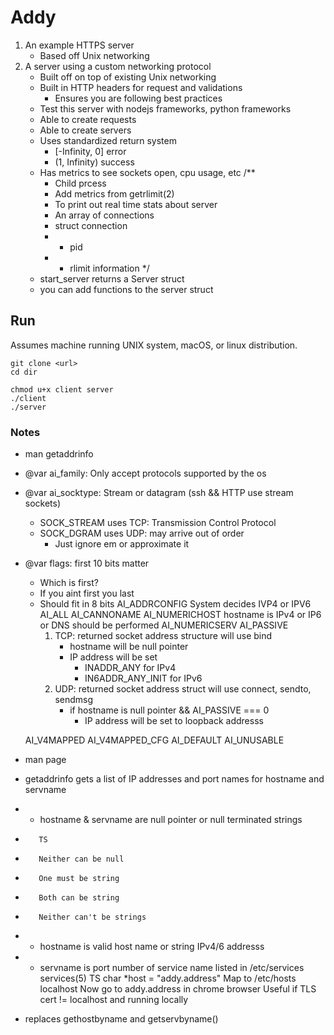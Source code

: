 # Addy
1. An example HTTPS server
	- Based off Unix networking
2. A server using a custom networking protocol
	- Built off on top of existing Unix networking
	- Built in HTTP headers for request and validations
		- Ensures you are following best practices
	- Test this server with nodejs frameworks, python frameworks
	- Able to create requests
	- Able to create servers
	- Uses standardized return system
		- [-Infinity, 0] error
		- (1, Infinity) success
	- Has metrics to see sockets open, cpu usage, etc
		/**
		 * Child prcess
		 * Add metrics from getrlimit(2)
		 * To print out real time stats about server
		 * An array of connections
		 * struct connection 
		 * 	- pid
		 * 	- rlimit information
		 */
	- start_server returns a Server struct
	- you can add functions to the server struct


## Run
Assumes machine running UNIX system, macOS, or linux distribution.

```
git clone <url>
cd dir

chmod u+x client server
./client
./server
```

### Notes

* man getaddrinfo 
* @var ai_family: Only accept protocols supported by the os
* @var ai_socktype: Stream or datagram (ssh && HTTP use stream sockets)
	- SOCK_STREAM uses TCP: Transmission Control Protocol
	- SOCK_DGRAM uses UDP: may arrive out of order
		- Just ignore em or approximate it
* @var flags: first 10 bits matter
	- Which is first?
	- If you aint first you last
	- Should fit in 8 bits
	AI_ADDRCONFIG System decides IVP4 or IPV6
	AI_ALL 
	AI_CANNONAME
	AI_NUMERICHOST hostname is IPv4 or IP6 or DNS should be performed
	AI_NUMERICSERV
	AI_PASSIVE 
		1. TCP: returned socket address structure will use bind
			- hostname will be null pointer
			- IP address will be set 
				- INADDR_ANY for IPv4
				- IN6ADDR_ANY_INIT for IPv6
		0. UDP: returned socket address struct will use connect, sendto, sendmsg
			- if hostname is null pointer && AI_PASSIVE === 0
				- IP address will be set to loopback addresss 


	AI_V4MAPPED
	AI_V4MAPPED_CFG
	AI_DEFAULT
	AI_UNUSABLE	

 * man page
 * getaddrinfo gets a list of IP addresses and port names for hostname and servname
 * 	- hostname & servname are null pointer or null terminated strings
 * 		  TS
 * 		  Neither can be null
 * 		  One must be string
 * 		  Both can be string
 * 		  Neither can't be strings
 * 	- hostname is valid host name or string IPv4/6 addresss
 * 	- servname is port number of service name listed in /etc/services services(5)
 TS
 char *host = "addy.address"
 Map to /etc/hosts localhost
 Now go to addy.address in chrome browser
 Useful if TLS cert != localhost and running locally
 * replaces gethostbyname and getservbyname()

